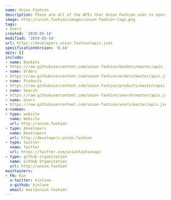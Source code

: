 ```yaml
---
name: Union Fashion
description: These are all of the APIs that Union Fashion uses to operate their API-first business.
image: http://union.fashion/images/union-fashion-logo.png
tags:
- Users
created: '2020-05-14'
modified: '2019-05-14'
url: https://developers.union.fashion/apis.json
specificationVersion: '0.14'
apis: []
include:
- name: Baskets
- https://raw.githubusercontent.com/union-fashion/baskets/master/apis.json
- name: Orders
- https://raw.githubusercontent.com/union-fashion/orders/master/apis.json
- name: Products
- https://raw.githubusercontent.com/union-fashion/products/master/apis.json
- name: Search
- https://raw.githubusercontent.com/union-fashion/search/master/apis.json
- name: Users
- https://raw.githubusercontent.com/union-fashion/users/master/apis.json
x-common:
- type: website
  name: Website
  url: http://union.fashion
- type: developers
  name: Developers
  url: http://developers.union.fashion  
- type: twitter
  name: Twitter
  url: https://twitter.com/unionfashionapi
- type: github-organization
  name: GitHub Organization
  url: http://union.fashion      
maintainers:
- FN: Kin
  x-twitter: kinlane
  x-github: kinlane
  email: mail@union.fashion
---
```

